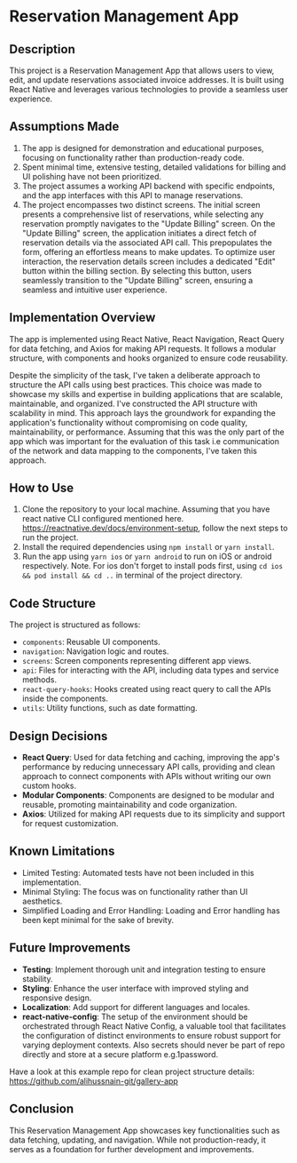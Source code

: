 # Reservation Management App

## Description
This project is a Reservation Management App that allows users to view, edit, and update reservations associated invoice addresses. It is built using React Native and leverages various technologies to provide a seamless user experience.

## Assumptions Made
1. The app is designed for demonstration and educational purposes, focusing on functionality rather than production-ready code.
2. Spent minimal time, extensive testing, detailed validations for billing and UI polishing have not been prioritized.
3. The project assumes a working API backend with specific endpoints, and the app interfaces with this API to manage reservations.
4. The project encompasses two distinct screens. The initial screen presents a comprehensive list of reservations, while selecting any reservation promptly navigates to the "Update Billing" screen. On the "Update Billing" screen, the application initiates a direct fetch of reservation details via the associated API call. This prepopulates the form, offering an effortless means to make updates. To optimize user interaction, the reservation details screen includes a dedicated "Edit" button within the billing section. By selecting this button, users seamlessly transition to the "Update Billing" screen, ensuring a seamless and intuitive user experience.

## Implementation Overview
The app is implemented using React Native, React Navigation, React Query for data fetching, and Axios for making API requests. It follows a modular structure, with components and hooks organized to ensure code reusability.

Despite the simplicity of the task, I've taken a deliberate approach to structure the API calls using best practices. This choice was made to showcase my skills and expertise in building applications that are scalable, maintainable, and organized. I've constructed the API structure with scalability in mind. This approach lays the groundwork for expanding the application's functionality without compromising on code quality, maintainability, or performance. Assuming that this was the only part of the app which was important for the evaluation of this task i.e communication of the network and data mapping to the components, I've taken this approach. 

## How to Use
1. Clone the repository to your local machine. Assuming that you have react native CLI configured mentioned here. https://reactnative.dev/docs/environment-setup, follow the next steps to run the project.
2. Install the required dependencies using `npm install` or `yarn install`.
3. Run the app using `yarn ios` or `yarn android` to run on iOS or android respectively.
Note. For ios don't forget to install pods first, using `cd ios && pod install && cd ..` in terminal of the project directory.

## Code Structure
The project is structured as follows:
- `components`: Reusable UI components.
- `navigation`: Navigation logic and routes.
- `screens`: Screen components representing different app views.
- `api`: Files for interacting with the API, including data types and service methods.
- `react-query-hooks`: Hooks created using react query to call the APIs inside the components.
- `utils`: Utility functions, such as date formatting.

## Design Decisions
- **React Query**: Used for data fetching and caching, improving the app's performance by reducing unnecessary API calls, providing and clean approach to connect components with APIs without writing our own custom hooks.
- **Modular Components**: Components are designed to be modular and reusable, promoting maintainability and code organization.
- **Axios**: Utilized for making API requests due to its simplicity and support for request customization.

## Known Limitations
- Limited Testing: Automated tests have not been included in this implementation.
- Minimal Styling: The focus was on functionality rather than UI aesthetics.
- Simplified Loading and Error Handling: Loading and Error handling has been kept minimal for the sake of brevity.

## Future Improvements
- **Testing**: Implement thorough unit and integration testing to ensure stability.
- **Styling**: Enhance the user interface with improved styling and responsive design.
- **Localization**: Add support for different languages and locales.
- **react-native-config**: The setup of the environment should be orchestrated through React Native Config, a valuable tool that facilitates the configuration of distinct environments to ensure robust support for varying deployment contexts. Also secrets should never be part of repo directly and store at a secure platform e.g.1password.

Have a look at this example repo for clean project structure details:
https://github.com/alihussnain-git/gallery-app


## Conclusion
This Reservation Management App showcases key functionalities such as data fetching, updating, and navigation. While not production-ready, it serves as a foundation for further development and improvements.

